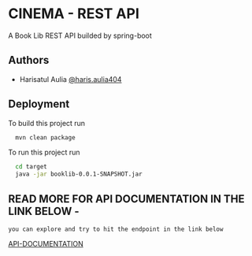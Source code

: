 # CINEMA - REST API

A Book Lib REST API builded by spring-boot

## Authors

- Harisatul Aulia [@haris.aulia404](https://gitlab.com/haris.aulia404)


## Deployment
To build this project run

```bash
  mvn clean package
```


To run this project run

```bash
  cd target
  java -jar booklib-0.0.1-SNAPSHOT.jar
```


## READ MORE FOR API DOCUMENTATION IN THE LINK BELOW - 
    you can explore and try to hit the endpoint in the link below
[API-DOCUMENTATION](https://booklib-production.up.railway.app/swagger-ui.html)